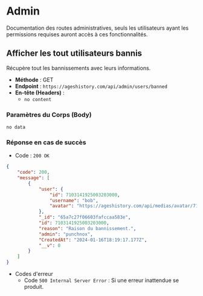 # Admin
Documentation des routes administratives, seuls les utilisateurs ayant les permissions requises auront accès à ces fonctionnalités.

## Afficher les tout utilisateurs bannis

Récupère tout les bannissements avec leurs informations.

- **Méthode** : GET
- **Endpoint** : `https://ageshistory.com/api/admin/users/banned`
- **En-tête (Headers)** :
  - `no content`

### Paramètres du Corps (Body)
`no data`

### Réponse en cas de succès

- Code : `200 OK`

```json
{
	"code": 200,
	"message": [
		{
			"user": {
				"id": 7103141925003203000,
				"username": "bob",
				"avatar": "https://ageshistory.com/api/medias/avatar/7103141925003202560.png"
			},
			"_id": "65a7c27f06603fafccaa583e",
			"id": 7103141925003203000,
			"reason": "Raison du bannissement.",
			"admin": "punchnox",
			"CreatedAt": "2024-01-16T18:19:17.177Z",
			"__v": 0
		}
	]
}
```

- Codes d'erreur
    - Code `500 Internal Server Error` : Si une erreur inattendue se produit.